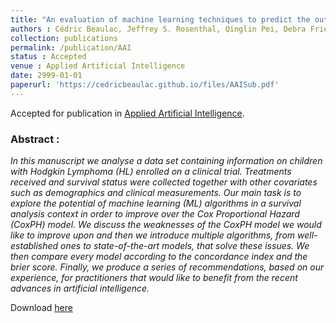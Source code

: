 ```yaml
---
title: "An evaluation of machine learning techniques to predict the outcome of children treated for Hodgkin-Lymphoma on the AHOD0031 trial"
authors : Cédric Beaulac, Jeffrey S. Rosenthal, Qinglin Pei, Debra Friedman, Suzanne Wolden and David Hodgson
collection: publications
permalink: /publication/AAI
status : Accepted
venue : Applied Artificial Intelligence
date: 2999-01-01
paperurl: 'https://cedricbeaulac.github.io/files/AAISub.pdf'
---
```

Accepted for publication in [Applied Artificial Intelligence](https://tandfonline.com/toc/uaai20/current).

### Abstract :

*In this manuscript we analyse a data set containing information on children with Hodgkin Lymphoma (HL) enrolled on a clinical trial. Treatments received and survival status were collected together with other covariates such as demographics and clinical measurements. Our main task is to explore the potential of machine learning (ML) algorithms in a survival analysis context in order to improve over the Cox Proportional Hazard (CoxPH) model. We discuss the weaknesses of the CoxPH model we would like to improve upon and then we introduce multiple algorithms, from well-established ones to state-of-the-art models, that solve these issues. We then compare every model according to the concordance index and the brier score. Finally, we produce a series of recommendations, based on our experience, for practitioners that would like to benefit from the recent advances in artificial intelligence.*

Download [here](https://cedricbeaulac.github.io/files/AAISub.pdf)


